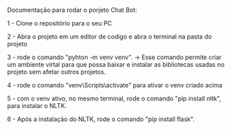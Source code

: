 Documentação para rodar o porjeto Chat Bot:

1 - Clone o repositório para o seu PC

2 - Abra o projeto em um editor de codigo e abra o terminal na pasta do projeto

3 - rode o comando "pyhton -m venv venv". -> Esse comando permite criar um ambiente virtal para que possa baixar e instalar as bibliotecas usadas no projeto sem afetar outros projetos.

4 - rode o comando "venv\Scripts\activate" para ativar o venv criado acima 

5 - com o venv ativo, no mesmo terminal, rode o comando "pip install nltk", para instalar o NLTK.

6 - Após a instalação do NLTK, rode o comando "pip install flask".
